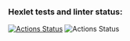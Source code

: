 ### Hexlet tests and linter status:
[![Actions Status](https://github.com/sapapck/frontend-project-46/workflows/hexlet-check/badge.svg)](https://github.com/sapapck/frontend-project-46/actions)
![Actions Status](https://github.com/sapapck/frontend-project-46/actions/workflows/node.yml/badge.svg)